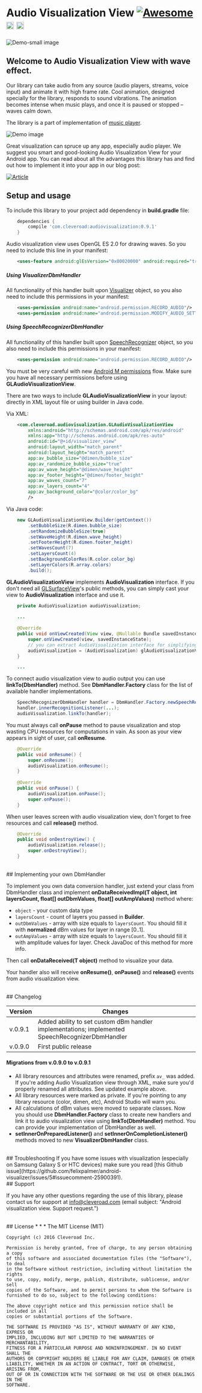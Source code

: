 # Audio Visualization View [![Awesome](https://cdn.rawgit.com/sindresorhus/awesome/d7305f38d29fed78fa85652e3a63e154dd8e8829/media/badge.svg)](https://github.com/sindresorhus/awesome) <img src="https://www.cleveroad.com/public/comercial/label-android.svg" height="20"> <a href="https://www.cleveroad.com/?utm_source=github&utm_medium=label&utm_campaign=contacts"><img src="https://www.cleveroad.com/public/comercial/label-cleveroad.svg" height="20"></a>
![Demo-small image](/images/demo-small.gif)

## Welcome to Audio Visualization View with wave effect.

Our library can take audio from any source (audio players, streams, voice input) and animate it with high frame rate. Cool animation, designed specially for the library, responds to sound vibrations. The animation becomes intense when music plays, and once it is paused or stopped – waves calm down.

The library is a part of implementation of <a href="https://dribbble.com/shots/2369760-Player-Concept">music player</a>. 

![Demo image](/images/player-big.gif)

Great visualization can spruce up any app, especially audio player. We suggest you smart and good-looking Audio Visualization View for your Android app. You can read about all the advantages this library has and find out how to implement it into your app in our blog post:

[![Article](/images/article.png)](https://www.cleveroad.com/blog/case-study-audio-visualization-view-for-android-by-cleveroad)


## Setup and usage

To include this library to your project add dependency in **build.gradle** file:

```groovy
    dependencies {
        compile 'com.cleveroad:audiovisualization:0.9.1'
    }
```

Audio visualization view uses OpenGL ES 2.0 for drawing waves. So you need to include this line in your manifest:

```XML        
    <uses-feature android:glEsVersion="0x00020000" android:required="true" />
```

##### Using VisualizerDbmHandler

All functionality of this handler built upon [Visualizer](http://developer.android.com/intl/ru/reference/android/media/audiofx/Visualizer.html) object, so you also need to include this permissions in your manifest:

```XML
    <uses-permission android:name="android.permission.RECORD_AUDIO"/>
    <uses-permission android:name="android.permission.MODIFY_AUDIO_SETTINGS"/>
```

##### Using SpeechRecognizerDbmHandler

All functionality of this handler built upon [SpeechRecognizer](http://developer.android.com/intl/ru/reference/android/speech/SpeechRecognizer.html) object, so you also need to include this permissions in your manifest:

```XML
    <uses-permission android:name="android.permission.RECORD_AUDIO"/>
```

You must be very careful with new [Android M permissions](http://developer.android.com/intl/ru/training/permissions/requesting.html) flow. Make sure you have all necessary permissions before using **GLAudioVisualizationView**.

There are two ways to include **GLAudioVisualizationView** in your layout: directly in XML layout file or using builder in Java code.

Via XML:

```XML
    <com.cleveroad.audiovisualization.GLAudioVisualizationView
        xmlns:android="http://schemas.android.com/apk/res/android"
        xmlns:app="http://schemas.android.com/apk/res-auto"
        android:id="@+id/visualizer_view"
        android:layout_width="match_parent"
        android:layout_height="match_parent"
        app:av_bubble_size="@dimen/bubble_size"
        app:av_randomize_bubble_size="true"
        app:av_wave_height="@dimen/wave_height"
        app:av_footer_height="@dimen/footer_height"
        app:av_waves_count="7"
        app:av_layers_count="4"
        app:av_background_color="@color/color_bg"
        />
```

Via Java code:

```JAVA
    new GLAudioVisualizationView.Builder(getContext())
        .setBubbleSize(R.dimen.bubble_size)
        .setRandomizeBubbleSize(true)
        .setWaveHeight(R.dimen.wave_height)
        .setFooterHeight(R.dimen.footer_height)
        .setWavesCount(7)
        .setLayersCount(4)
        .setBackgroundColorRes(R.color.color_bg)
        .setLayerColors(R.array.colors)
        .build();
```

**GLAudioVisualizationView** implements **AudioVisualization** interface. If you don't need all [GLSurfaceView](http://developer.android.com/intl/ru/reference/android/opengl/GLSurfaceView.html)'s public methods, you can simply cast your view to **AudioVisualization** interface and use it.

```JAVA
    private AudioVisualization audioVisualization;
    
    ...
    
    @Override
    public void onViewCreated(View view, @Nullable Bundle savedInstanceState) {
        super.onViewCreated(view, savedInstanceState);
        // you can extract AudioVisualization interface for simplifying things
        audioVisualization = (AudioVisualization) glAudioVisualizationView;
    }

    ...
```

To connect audio visualization view to audio output you can use **linkTo(DbmHandler)** method. See **DbmHandler.Factory** class for the list of available handler implementations.

```JAVA
    SpeechRecognizerDbmHandler handler = DbmHandler.Factory.newSpeechRecognizerHandler(context);
    handler.innerRecognitionListener(...);
    audioVisualization.linkTo(handler);
```

You must always call **onPause** method to pause visualization and stop wasting CPU resources for computations in vain. As soon as your view appears in sight of user, call **onResume**. 

```JAVA
    @Override
    public void onResume() {
        super.onResume();
        audioVisualization.onResume();
    }
    
    @Override
    public void onPause() {
        audioVisualization.onPause();
        super.onPause();
    }
```

When user leaves screen with audio visualization view, don't forget to free resources and call **release()** method.

```JAVA
    @Override
    public void onDestroyView() {
        audioVisualization.release();
        super.onDestroyView();
    }
```

<br/>
## Implementing your own DbmHandler

To implement you own data conversion handler, just extend your class from DbmHandler class and implement **onDataReceivedImpl(T object, int layersCount, float[] outDbmValues, float[] outAmpValues)** method where:
* `object` - your custom data type
* `layersCount` - count of layers you passed in **Builder**.
* `outDbmValues` - array with size equals to `layersCount`. You should fill it with **normalized** dBm values for layer in range [0..1].
* `outAmpValues` - array with size equals to `layersCount`. You should fill it with amplitude values for layer.
Check JavaDoc of this method for more info.

Then call **onDataReceived(T object)** method to visualize your data.

Your handler also will receive **onResume()**, **onPause()** and **release()** events from audio visualization view.

<br />
## Changelog

| Version | Changes                         |
| --- | --- |
| v.0.9.1 | Added ability to set custom dBm handler implementations; implemented SpeechRecognizerDbmHandler |
| v.0.9.0 | First public release            |

#### Migrations from v.0.9.0 to v.0.9.1
* All library resources and attributes were renamed, prefix `av_` was added. If you're adding Audio Visualization view through XML, make sure you'd properly renamed all attributes. See updated example above. 
* All library resources were marked as private. If you're pointing to any library resource (color, dimen, etc), Android Studio will warn you.
* All calculations of dBm values were moved to separate classes. Now you should use **DbmHandler.Factory** class to create new handlers and link it to audio visualization view using **linkTo(DbmHandler)** method. You can provide your implementation of DbmHandler as well.
* **setInnerOnPreparedListener()** and **setInnerOnCompletionListener()** methods moved to new **VisualizerDbmHandler** class.

<br />
## Troubleshooting
If you have some issues with visualization (especially on Samsung Galaxy S or HTC devices) make sure you read [this Github issue](https://github.com/felixpalmer/android-visualizer/issues/5#issuecomment-25900391).


<br />
## Support

If you have any other questions regarding the use of this library, please contact us for support at info@cleveroad.com (email subject: "Android visualization view. Support request.") 

<br />
## License
* * *
    The MIT License (MIT)
    
    Copyright (c) 2016 Cleveroad Inc.
    
    Permission is hereby granted, free of charge, to any person obtaining a copy
    of this software and associated documentation files (the "Software"), to deal
    in the Software without restriction, including without limitation the rights
    to use, copy, modify, merge, publish, distribute, sublicense, and/or sell
    copies of the Software, and to permit persons to whom the Software is
    furnished to do so, subject to the following conditions:
    
    The above copyright notice and this permission notice shall be included in all
    copies or substantial portions of the Software.
    
    THE SOFTWARE IS PROVIDED "AS IS", WITHOUT WARRANTY OF ANY KIND, EXPRESS OR
    IMPLIED, INCLUDING BUT NOT LIMITED TO THE WARRANTIES OF MERCHANTABILITY,
    FITNESS FOR A PARTICULAR PURPOSE AND NONINFRINGEMENT. IN NO EVENT SHALL THE
    AUTHORS OR COPYRIGHT HOLDERS BE LIABLE FOR ANY CLAIM, DAMAGES OR OTHER
    LIABILITY, WHETHER IN AN ACTION OF CONTRACT, TORT OR OTHERWISE, ARISING FROM,
    OUT OF OR IN CONNECTION WITH THE SOFTWARE OR THE USE OR OTHER DEALINGS IN THE
    SOFTWARE.
